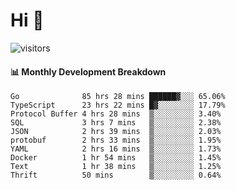 # Hi 👋
 
![visitors](https://visitor-badge.glitch.me/badge?page_id=sorcererxw.sorcererx)

#### 📊 Monthly Development Breakdown

<!--START_SECTION:waka-->
```text
Go              85 hrs 28 mins ██████▓░░░ 65.06%
TypeScript      23 hrs 22 mins █▓░░░░░░░░ 17.79%
Protocol Buffer 4 hrs 28 mins  ▒░░░░░░░░░ 3.40%
SQL             3 hrs 7 mins   ▒░░░░░░░░░ 2.38%
JSON            2 hrs 39 mins  ▒░░░░░░░░░ 2.03%
protobuf        2 hrs 33 mins  ▒░░░░░░░░░ 1.95%
YAML            2 hrs 16 mins  ▒░░░░░░░░░ 1.73%
Docker          1 hr 54 mins   ▒░░░░░░░░░ 1.45%
Text            1 hr 38 mins   ▒░░░░░░░░░ 1.25%
Thrift          50 mins        ▒░░░░░░░░░ 0.64%
```
<!--END_SECTION:waka-->

